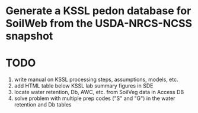 # Generate a KSSL pedon database for SoilWeb from the USDA-NRCS-NCSS snapshot

# TODO
1. write manual on KSSL processing steps, assumptions, models, etc.
2. add HTML table below KSSL lab summary figures in SDE
3. locate water retention, Db, AWC, etc. from SoilVeg data in Access DB
4. solve problem with multiple prep codes ("S" and "G") in the water retention and Db tables

